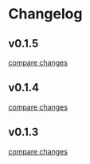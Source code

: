 # Changelog


## v0.1.5

[compare changes](https://github.com/storybook-vue/storybook-nuxt/compare/v0.1.5-alpha.0...v0.1.5)

## v0.1.4

[compare changes](https://github.com/storybook-vue/storybook-nuxt/compare/v0.1.3...v0.1.4)

## v0.1.3

[compare changes](https://github.com/storybook-vue/storybook-nuxt/compare/v0.1.3-alpha.0...v0.1.3)

